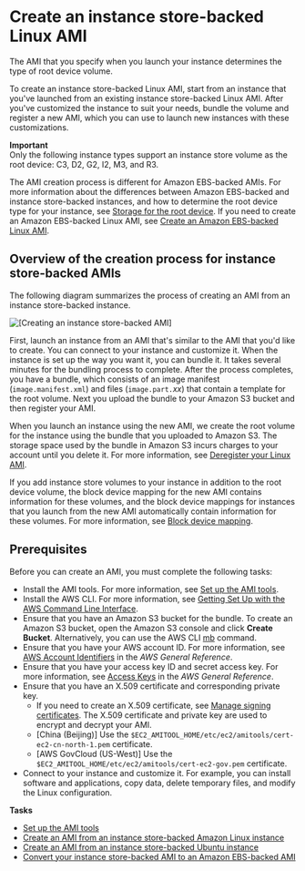 # Create an instance store\-backed Linux AMI<a name="creating-an-ami-instance-store"></a>

The AMI that you specify when you launch your instance determines the type of root device volume\.

To create an instance store\-backed Linux AMI, start from an instance that you've launched from an existing instance store\-backed Linux AMI\. After you've customized the instance to suit your needs, bundle the volume and register a new AMI, which you can use to launch new instances with these customizations\.

**Important**  
Only the following instance types support an instance store volume as the root device: C3, D2, G2, I2, M3, and R3\.

The AMI creation process is different for Amazon EBS\-backed AMIs\. For more information about the differences between Amazon EBS\-backed and instance store\-backed instances, and how to determine the root device type for your instance, see [Storage for the root device](ComponentsAMIs.md#storage-for-the-root-device)\. If you need to create an Amazon EBS\-backed Linux AMI, see [Create an Amazon EBS\-backed Linux AMI](creating-an-ami-ebs.md)\.

## Overview of the creation process for instance store\-backed AMIs<a name="process-creating-an-ami-instance-store"></a>

The following diagram summarizes the process of creating an AMI from an instance store\-backed instance\.

![\[Creating an instance store-backed AMI\]](http://docs.aws.amazon.com/AWSEC2/latest/UserGuide/images/ami_create_instance_store.png)

First, launch an instance from an AMI that's similar to the AMI that you'd like to create\. You can connect to your instance and customize it\. When the instance is set up the way you want it, you can bundle it\. It takes several minutes for the bundling process to complete\. After the process completes, you have a bundle, which consists of an image manifest \(`image.manifest.xml`\) and files \(`image.part.`*xx*\) that contain a template for the root volume\. Next you upload the bundle to your Amazon S3 bucket and then register your AMI\.

When you launch an instance using the new AMI, we create the root volume for the instance using the bundle that you uploaded to Amazon S3\. The storage space used by the bundle in Amazon S3 incurs charges to your account until you delete it\. For more information, see [Deregister your Linux AMI](deregister-ami.md)\.

If you add instance store volumes to your instance in addition to the root device volume, the block device mapping for the new AMI contains information for these volumes, and the block device mappings for instances that you launch from the new AMI automatically contain information for these volumes\. For more information, see [Block device mapping](block-device-mapping-concepts.md)\.

## Prerequisites<a name="bundle-ami-prerequisites"></a>

Before you can create an AMI, you must complete the following tasks:
+ Install the AMI tools\. For more information, see [Set up the AMI tools](set-up-ami-tools.md)\.
+ Install the AWS CLI\. For more information, see [Getting Set Up with the AWS Command Line Interface](https://docs.aws.amazon.com/cli/latest/userguide/cli-chap-getting-set-up.html)\.
+ Ensure that you have an Amazon S3 bucket for the bundle\. To create an Amazon S3 bucket, open the Amazon S3 console and click **Create Bucket**\. Alternatively, you can use the AWS CLI [mb](https://docs.aws.amazon.com/cli/latest/reference/s3/mb.html) command\.
+ Ensure that you have your AWS account ID\. For more information, see [AWS Account Identifiers](https://docs.aws.amazon.com/general/latest/gr/acct-identifiers.html) in the *AWS General Reference*\.
+ Ensure that you have your access key ID and secret access key\. For more information, see [Access Keys](https://docs.aws.amazon.com/general/latest/gr/aws-sec-cred-types.html#access-keys-and-secret-access-keys) in the *AWS General Reference*\.
+ Ensure that you have an X\.509 certificate and corresponding private key\.
  + If you need to create an X\.509 certificate, see [Manage signing certificates](set-up-ami-tools.md#ami-tools-managing-certs)\. The X\.509 certificate and private key are used to encrypt and decrypt your AMI\.
  + \[China \(Beijing\)\] Use the `$EC2_AMITOOL_HOME/etc/ec2/amitools/cert-ec2-cn-north-1.pem` certificate\.
  + \[AWS GovCloud \(US\-West\)\] Use the `$EC2_AMITOOL_HOME/etc/ec2/amitools/cert-ec2-gov.pem` certificate\.
+ Connect to your instance and customize it\. For example, you can install software and applications, copy data, delete temporary files, and modify the Linux configuration\.

**Tasks**
+ [Set up the AMI tools](set-up-ami-tools.md)
+ [Create an AMI from an instance store\-backed Amazon Linux instance](create-instance-store-ami.md#amazon_linux_instructions)
+ [Create an AMI from an instance store\-backed Ubuntu instance](create-instance-store-ami.md#ubuntu_instructions)
+ [Convert your instance store\-backed AMI to an Amazon EBS\-backed AMI](Using_ConvertingS3toEBS.md)
